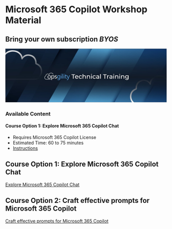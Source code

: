 # Microsoft 365 Copilot Workshop Material 

## Bring your own subscription *BYOS* 

![](/media/ops-header.png)


### Available Content 

#### Course Option 1: Explore Microsoft 365 Copilot Chat
- Requires Microsoft 365 Copilot License
- Estimated Time: 60 to 75 minutes
- [Instructions](/CopilotChat/instructions.md)


## Course Option 1: Explore Microsoft 365 Copilot Chat

[Explore Microsoft 365 Copilot Chat](chatlessons.md)

## Course Option 2: Craft effective prompts for Microsoft 365 Copilot 

[Craft effective prompts for Microsoft 365 Copilot ](promptingwithofficelessons.md)